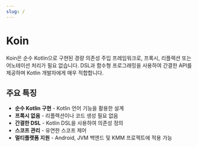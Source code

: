 ```yaml
---
slug: /
---
```


# Koin

Koin은 순수 Kotlin으로 구현된 경량 의존성 주입 프레임워크로, 프록시, 리플렉션 또는 어노테이션 처리가 필요 없습니다. DSL과 함수형 프로그래밍을 사용하여 간결한 API를 제공하며 Kotlin 개발자에게 매우 적합합니다.

## 주요 특징

- **순수 Kotlin 구현** - Kotlin 언어 기능을 활용한 설계
- **프록시 없음** - 리플렉션이나 코드 생성 필요 없음
- **간결한 DSL** - Kotlin DSL을 사용하여 의존성 정의
- **스코프 관리** - 유연한 스코프 제어
- **멀티플랫폼 지원** - Android, JVM 백엔드 및 KMM 프로젝트에 적용 가능 